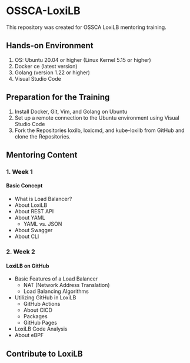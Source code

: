 # OSSCA-LoxiLB

This repository was created for OSSCA LoxiLB mentoring training.

## Hands-on Environment

1. OS: Ubuntu 20.04 or higher (Linux Kernel 5.15 or higher)
2. Docker ce (latest version)
3. Golang (version 1.22 or higher)
4. Visual Studio Code

## Preparation for the Training

1. Install Docker, Git, Vim, and Golang on Ubuntu 
2. Set up a remote connection to the Ubuntu environment using Visual Studio Code
3. Fork the Repositories loxilb, loxicmd, and kube-loxilb from GitHub and clone the Repositories.

## Mentoring Content 

### 1. Week 1 

#### Basic Concept 
- What is Load Balancer?
- About LoxiLB 
- About REST API
- About YAML 
    - YAML vs. JSON 
- About Swagger 
- About CLI

### 2. Week 2 

#### LoxiLB on GitHub 
- Basic Features of a Load Balancer 
    - NAT (Network Address Translation)
    - Load Balancing Algorithms 
- Utilizing GitHub in LoxiLB
    - GitHub Actions
    - About CICD 
    - Packages 
    - GitHub Pages 
- LoxiLB Code Analysis
- About eBPF

## Contribute to LoxiLB 

